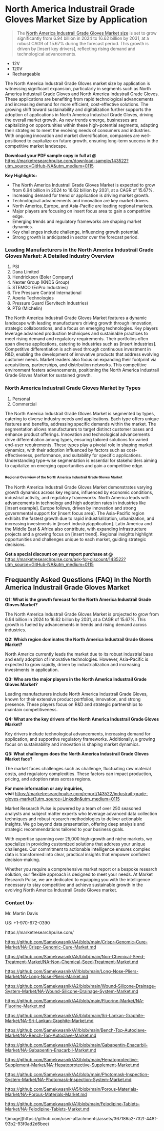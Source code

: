 <h1>North America Industrail Grade Gloves Market&nbsp;Size by Application</h1><blockquote><p>The <a href="https://marketresearchpulse.com/download-sample/143522?utm_source=GitHub-NA&amp;utm_medium=0115">North America Industrail Grade Gloves Market size</a> is set to grow significantly from 6.94 billion in 2024 to 16.62 billion by 2031, at a robust CAGR of 15.67% during the forecast period. This growth is driven by [insert key drivers], reflecting rising demand and technological advancements.</p></blockquote><ul><li>12V<li> 120V<li> Rechargeable</li></ul><p>The North America Industrail Grade Gloves market size by application is witnessing significant expansion, particularly in segments such as North America Industrail Grade Gloves and North America Industrail Grade Gloves. These applications are benefiting from rapid technological advancements and increasing demand for more efficient, cost-effective solutions. The growing shift toward sustainability and digitalization further supports the adoption of applications in North America Industrail Grade Gloves, driving the overall market growth. As new trends emerge, businesses are capitalizing on opportunities within these high-potential segments, adapting their strategies to meet the evolving needs of consumers and industries. With ongoing innovation and market diversification, companies are well-positioned to capitalize on future growth, ensuring long-term success in the competitive market landscape.</p><p><strong>Download your PDF sample copy in full at @ </strong><a href="https://marketresearchpulse.com/download-sample/143522?utm_source=GitHub-NA&amp;utm_medium=0115">https://marketresearchpulse.com/download-sample/143522?utm_source=GitHub-NA&amp;utm_medium=0115</a></p><p><strong>Key Highlights: </strong></p><ul><li>The North America Industrail Grade Gloves Market is expected to grow from 6.94 billion in 2024 to 16.62 billion by 2031, at a CAGR of 15.67%.</li><li>Increasing demand for trend or application is driving market growth.</li><li>Technological advancements and innovation are key market drivers.</li><li>North America, Europe, and Asia-Pacific are leading regional markets.</li><li>Major players are focusing on insert focus area to gain a competitive edge.</li><li>Emerging trends and regulatory frameworks are shaping market dynamics.</li><li>Key challenges include challenge, influencing growth potential.</li><li>Strong growth is anticipated in sector over the forecast period.</li></ul><h3>Leading Manufacturers in the North America Industrail Grade Gloves Market: A Detailed Industry Overview</h3><ol><li>PSI</li><li>Dana Limited</li><li>Hendrickson (Boler Company)</li><li>Nexter Group (KNDS Group)</li><li>STEMCO (EnPro Industries)</li><li>Tire Pressure Control International</li><li>Aperia Technologies</li><li>Pressure Guard (Servitech Industries)</li><li>PTG (Michelin)</li></ol><div class="flex max-w-full flex-col flex-grow"><div class="min-h-8 text-message flex w-full flex-col items-end gap-2 whitespace-normal break-words [.text-message+&amp;]:mt-5" dir="auto" data-message-author-role="assistant" data-message-id="fd8432e4-4910-450d-b182-61b7bfb0a01f" data-message-model-slug="gpt-4o"><div class="flex w-full flex-col gap-1 empty:hidden first:pt-[3px]"><div class="markdown prose w-full break-words dark:prose-invert light"><p>The North America Industrail Grade Gloves Market features a dynamic landscape with leading manufacturers driving growth through innovation, strategic collaborations, and a focus on emerging technologies. Key players leverage advanced production techniques and sustainable practices to meet rising demand and regulatory requirements. Their portfolios often span diverse applications, catering to industries such as [insert industries]. Competitive differentiation is achieved through continuous investment in R&amp;D, enabling the development of innovative products that address evolving customer needs. Market leaders also focus on expanding their footprint via acquisitions, partnerships, and distribution networks. This competitive environment fosters advancements, positioning the North America Industrail Grade Gloves Market for sustained growth.</p></div></div></div></div><h3>North America Industrail Grade Gloves Market by Types</h3><ol><li>Personal<li> Commercial</li></ol><div class="flex max-w-full flex-col flex-grow"><div class="min-h-8 text-message flex w-full flex-col items-end gap-2 whitespace-normal break-words [.text-message+&amp;]:mt-5" dir="auto" data-message-author-role="assistant" data-message-id="084470be-0bb7-4664-bddf-5156b4f41249" data-message-model-slug="gpt-4o-mini"><div class="flex w-full flex-col gap-1 empty:hidden first:pt-[3px]"><div class="markdown prose w-full break-words dark:prose-invert light"><p>The North America Industrail Grade Gloves Market is segmented by types, catering to diverse industry needs and applications. Each type offers unique features and benefits, addressing specific demands within the market. The segmentation allows manufacturers to target distinct customer bases and enhance product offerings. Innovation and technological advancements drive differentiation among types, ensuring tailored solutions for varied end-user requirements. These types play a pivotal role in shaping market dynamics, with their adoption influenced by factors such as cost-effectiveness, performance, and suitability for specific applications. Understanding type-wise segmentation is essential for stakeholders aiming to capitalize on emerging opportunities and gain a competitive edge.</p></div></div></div></div><h3><span style="font-size: 11px;">Regional Overview of the North America Industrail Grade Gloves Market</span></h3><div class="flex max-w-full flex-col flex-grow"><div class="min-h-8 text-message flex w-full flex-col items-end gap-2 whitespace-normal break-words [.text-message+&amp;]:mt-5" dir="auto" data-message-author-role="assistant" data-message-id="e9038762-ce64-4e30-91c9-9bd413514231" data-message-model-slug="gpt-4o-mini"><div class="flex w-full flex-col gap-1 empty:hidden first:pt-[3px]"><div class="markdown prose w-full break-words dark:prose-invert light"><p>The North America Industrail Grade Gloves Market demonstrates varying growth dynamics across key regions, influenced by economic conditions, industrial activity, and regulatory frameworks. North America leads with advancements in technology and high adoption rates in industries like [insert example]. Europe follows, driven by innovation and strong governmental support for [insert focus area]. The Asia-Pacific region exhibits the fastest growth due to rapid industrialization, urbanization, and increasing investments in [insert industry/application]. Latin America and the Middle East &amp; Africa also contribute, with expanding infrastructure projects and a growing focus on [insert trend]. Regional insights highlight opportunities and challenges unique to each market, guiding strategic decisions.</p></div></div></div></div><p><strong>Get a special discount on your report purchase at @ </strong><a href="https://marketresearchpulse.com/ask-for-discount/143522?utm_source=GitHub-NA&amp;utm_medium=0115">https://marketresearchpulse.com/ask-for-discount/143522?utm_source=GitHub-NA&amp;utm_medium=0115</a></p><h2>Frequently Asked Questions (FAQ) in the North America Industrail Grade Gloves Market</h2><p><strong>Q1: What is the growth forecast for the North America Industrail Grade Gloves Market?</strong></p><p>The North America Industrail Grade Gloves Market is projected to grow from 6.94 billion in 2024 to 16.62 billion by 2031, at a CAGR of 15.67%. This growth is fueled by advancements in trends and rising demand across industries.</p><p><strong>Q2: Which region dominates the North America Industrail Grade Gloves Market?</strong></p><p>North America currently leads the market due to its robust industrial base and early adoption of innovative technologies. However, Asia-Pacific is expected to grow rapidly, driven by industrialization and increasing investments in application.</p><p><strong>Q3: Who are the major players in the North America Industrail Grade Gloves Market?</strong></p><p>Leading manufacturers include North America Industrail Grade Gloves, known for their extensive product portfolios, innovation, and strong presence. These players focus on R&amp;D and strategic partnerships to maintain competitiveness.</p><p><strong>Q4: What are the key drivers of the North America Industrail Grade Gloves Market?</strong></p><p>Key drivers include technological advancements, increasing demand for application, and supportive regulatory frameworks. Additionally, a growing focus on sustainability and innovation is shaping market dynamics.</p><p><strong>Q5: What challenges does the North America Industrail Grade Gloves Market face?</strong></p><p>The market faces challenges such as challenge, fluctuating raw material costs, and regulatory complexities. These factors can impact production, pricing, and adoption rates across regions.</p><p><strong>For more information or any inquiries, visit&nbsp;</strong><a href="https://marketresearchpulse.com/report/143522/industrail-grade-gloves-market?utm_source=Linkedin&utm_medium=0115">https://marketresearchpulse.com/report/143522/industrail-grade-gloves-market?utm_source=Linkedin&utm_medium=0115</a></p><p>Market Research Pulse is powered by a team of over 250 seasoned analysts and subject matter experts who leverage advanced data collection techniques and robust research methodologies to deliver actionable insights. We go beyond data presentation, offering deep analysis and strategic recommendations tailored to your business goals.</p><p>With expertise spanning over 25,000 high-growth and niche markets, we specialize in providing customized solutions that address your unique challenges. Our commitment to actionable intelligence ensures complex data is transformed into clear, practical insights that empower confident decision-making.</p><p>Whether you require a comprehensive market report or a bespoke research solution, our flexible approach is designed to meet your needs. At Market Research Pulse, we are dedicated to equipping you with the intelligence necessary to stay competitive and achieve sustainable growth in the evolving North America Industrail Grade Gloves market.</p><h3><strong>Contact Us-</strong></h3><p>Mr. Martin Davis</p><p>US: +1-970-672-0390</p><p>https://marketresearchpulse.com/</p><p><a href="https://github.com/Samekwasnik/A4/blob/main/Crispr-Genomic-Cure-Market/NA-Crispr-Genomic-Cure-Market.md">https://github.com/Samekwasnik/A4/blob/main/Crispr-Genomic-Cure-Market/NA-Crispr-Genomic-Cure-Market.md</a></p><p><a href="https://github.com/Samekwasnik/A5/blob/main/Non-Chemical-Seed-Treatment-Market/NA-Non-Chemical-Seed-Treatment-Market.md">https://github.com/Samekwasnik/A5/blob/main/Non-Chemical-Seed-Treatment-Market/NA-Non-Chemical-Seed-Treatment-Market.md</a></p><p><a href="https://github.com/Samekwasnik/A1/blob/main/Long-Nose-Pliers-Market/NA-Long-Nose-Pliers-Market.md">https://github.com/Samekwasnik/A1/blob/main/Long-Nose-Pliers-Market/NA-Long-Nose-Pliers-Market.md</a></p><p><a href="https://github.com/Samekwasnik/A2/blob/main/Wound-Silicone-Drainage-System-Market/NA-Wound-Silicone-Drainage-System-Market.md">https://github.com/Samekwasnik/A2/blob/main/Wound-Silicone-Drainage-System-Market/NA-Wound-Silicone-Drainage-System-Market.md</a></p><p><a href="https://github.com/Samekwasnik/A4/blob/main/Fluorine-Market/NA-Fluorine-Market.md">https://github.com/Samekwasnik/A4/blob/main/Fluorine-Market/NA-Fluorine-Market.md</a></p><p><a href="https://github.com/Samekwasnik/A5/blob/main/Sri-Lankan-Graphite-Market/NA-Sri-Lankan-Graphite-Market.md">https://github.com/Samekwasnik/A5/blob/main/Sri-Lankan-Graphite-Market/NA-Sri-Lankan-Graphite-Market.md</a></p><p><a href="https://github.com/Samekwasnik/A1/blob/main/Bench-Top-Autoclave-Market/NA-Bench-Top-Autoclave-Market.md">https://github.com/Samekwasnik/A1/blob/main/Bench-Top-Autoclave-Market/NA-Bench-Top-Autoclave-Market.md</a></p><p><a href="https://github.com/Samekwasnik/A2/blob/main/Gabapentin-Enacarbil-Market/NA-Gabapentin-Enacarbil-Market.md">https://github.com/Samekwasnik/A2/blob/main/Gabapentin-Enacarbil-Market/NA-Gabapentin-Enacarbil-Market.md</a></p><p><a href="https://github.com/Samekwasnik/A3/blob/main/Hepatoprotective-Supplement-Market/NA-Hepatoprotective-Supplement-Market.md">https://github.com/Samekwasnik/A3/blob/main/Hepatoprotective-Supplement-Market/NA-Hepatoprotective-Supplement-Market.md</a></p><p><a href="https://github.com/Samekwasnik/A4/blob/main/Photomask-Inspection-System-Market/NA-Photomask-Inspection-System-Market.md">https://github.com/Samekwasnik/A4/blob/main/Photomask-Inspection-System-Market/NA-Photomask-Inspection-System-Market.md</a></p><p><a href="https://github.com/Samekwasnik/A5/blob/main/Porous-Materials-Market/NA-Porous-Materials-Market.md">https://github.com/Samekwasnik/A5/blob/main/Porous-Materials-Market/NA-Porous-Materials-Market.md</a></p><p><a href="https://github.com/Samekwasnik/A1/blob/main/Felodipine-Tablets-Market/NA-Felodipine-Tablets-Market.md">https://github.com/Samekwasnik/A1/blob/main/Felodipine-Tablets-Market/NA-Felodipine-Tablets-Market.md</a></p>
![image](https://github.com/user-attachments/assets/367186a2-732f-448f-93b2-93f0ad2d6bee)
